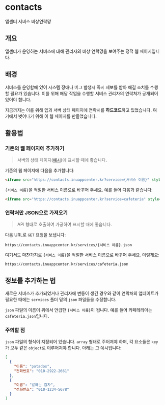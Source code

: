# contacts

앱센터 서비스 비상연락망

## 개요

앱센터가 운영하는 서비스에 대해 관리자의 비상 연락망을 보여주는 정적 웹 페이지입니다.

## 배경

서비스를 운영함에 있어 시스템 장애나 버그 발생시 즉시 제보를 받아 해결 조치를 수행할 필요가 있습니다. 이를 위해 해당 작업을 수행할 서비스 관리자의 연락처가 공개되어 있어야 합니다.

지금까지는 이를 위해 앱과 서버 상태 페이지에 연락처를 **하드코드**하고 있었습니다. 여기에서 벗어나기 위해 이 웹 페이지를 만들었습니다.

## 활용법

### 기존의 웹 페이지에 추가하기

> 서버의 상태 페이지([예시](https://api.inu-cafeteria.app))에 표시할 때에 좋습니다.

기존의 웹 페이지에 다음을 추가합니다:

```html
<iframe src="https://contacts.inuappcenter.kr?service={서비스 이름}" style="border: none;"></iframe>
```

`{서비스 이름}`을 적절한 서비스 이름으로 바꾸어 주세요. 예를 들어 다음과 같습니다:

```html
<iframe src="https://contacts.inuappcenter.kr?service=cafeteria" style="border: none;"></iframe>
```

### 연락처만 JSON으로 가져오기

> API 형태로 호출하여 가공하여 표시할 때에 좋습니다.

다음 URL로 `GET` 요청을 보냅니다:

```
https://contacts.inuappcenter.kr/services/{서비스 이름}.json
```

여기서도 마찬가지로 `{서비스 이름}`을 적절한 서비스 이름으로 바꾸어 주세요. 이렇게요:

```
https://contacts.inuappcenter.kr/services/cafeteria.json
```

## 정보를 추가하는 법

새로운 서비스가 추가되었거나 관리자에 변동이 생긴 경우와 같이 연락처의 업데이트가 필요한 때에는 `services` 폴더 밑의 `json` 파일들을 수정합니다.

`json` 파일의 이름이 위에서 언급한 `{서비스 이름}`이 됩니다. 예를 들어 카페테리아는 `cafeteria.json`입니다.

### 주의할 점

`json` 파일의 형식이 지정되어 있습니다. `array` 형태로 주어져야 하며, 각 요소들은 `key`가 모두 같은 `object`로 이루어져야 합니다. 아래는 그 예시입니다:

```json
[
  {
    "이름": "potados",
    "전화번호": "010-2922-2661"
  },
  {
    "이름": "말하는 감자",
    "전화번호": "010-1234-5678"
  }
]
```
